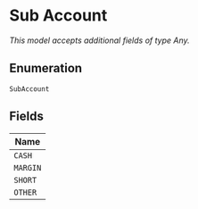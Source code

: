 
# Sub Account

*This model accepts additional fields of type Any.*

## Enumeration

`SubAccount`

## Fields

| Name |
|  --- |
| `CASH` |
| `MARGIN` |
| `SHORT` |
| `OTHER` |

